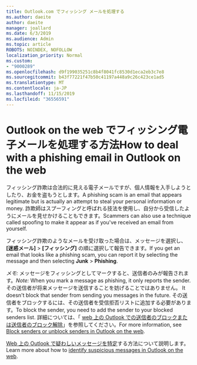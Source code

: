 ```yaml
---
title: Outlook.com でフィッシング メールを処理する
ms.author: daeite
author: daeite
manager: joallard
ms.date: 6/3/2019
ms.audience: Admin
ms.topic: article
ROBOTS: NOINDEX, NOFOLLOW
localization_priority: Normal
ms.custom:
- "9000289"
ms.openlocfilehash: d9f199035251c8b4f8041fc8530d1eca2eb3c7e8
ms.sourcegitcommit: b43f77221f47b50c41197a448a9c26c423ce1ad5
ms.translationtype: MT
ms.contentlocale: ja-JP
ms.lasthandoff: 11/15/2019
ms.locfileid: "36556591"
---
```

# <a name="how-to-deal-with-a-phishing-email-in-outlook-on-the-web"></a><span data-ttu-id="b6705-102">Outlook on the web でフィッシング電子メールを処理する方法</span><span class="sxs-lookup"><span data-stu-id="b6705-102">How to deal with a phishing email in Outlook on the web</span></span>

<span data-ttu-id="b6705-103">フィッシング詐欺は合法的に見える電子メールですが、個人情報を入手しようとしたり、お金を盗もうとします。</span><span class="sxs-lookup"><span data-stu-id="b6705-103">A phishing scam is an email that appears legitimate but is actually an attempt to steal your personal information or money.</span></span> <span data-ttu-id="b6705-104">詐欺師はスプーフィングと呼ばれる技法を使用し、自分から受信したようにメールを見せかけることもできます。</span><span class="sxs-lookup"><span data-stu-id="b6705-104">Scammers can also use a technique called spoofing to make it appear as if you've received an email from yourself.</span></span>

<span data-ttu-id="b6705-105">フィッシング詐欺のようなメールを受け取った場合は、メッセージを選択し、**[迷惑メール]** > **[フィッシング]** の順に選択して報告できます。</span><span class="sxs-lookup"><span data-stu-id="b6705-105">If you get an email that looks like a phishing scam, you can report it by selecting the message and then selecting **Junk** > **Phishing**.</span></span>

<span data-ttu-id="b6705-106">*メモ:* メッセージをフィッシングとしてマークすると、送信者のみが報告されます。</span><span class="sxs-lookup"><span data-stu-id="b6705-106">*Note:* When you mark a message as phishing, it only reports the sender.</span></span><span data-ttu-id="b6705-107">その送信者が将来メッセージを送信することを妨げることではありません。</span><span class="sxs-lookup"><span data-stu-id="b6705-107"> It doesn't block that sender from sending you messages in the future.</span></span> <span data-ttu-id="b6705-108">その送信者をブロックするには、その送信者を受信拒否リストに追加する必要があります。</span><span class="sxs-lookup"><span data-stu-id="b6705-108">To block the sender, you need to add the sender to your blocked senders list.</span></span> <span data-ttu-id="b6705-109">詳細については、「 [web 上の Outlook での送信者のブロックまたは送信者のブロック解除](https://support.office.com/article/9bf812d4-6995-4d19-901a-76d6e26939b0)」を参照してください。</span><span class="sxs-lookup"><span data-stu-id="b6705-109">For more information, see [Block senders or unblock senders in Outlook on the web](https://support.office.com/article/9bf812d4-6995-4d19-901a-76d6e26939b0).</span></span>

<span data-ttu-id="b6705-110">[Web 上の Outlook で疑わしいメッセージを特定](https://support.office.com/article/3d44102b-6ce3-4f7c-a359-b623bec82206)する方法について説明します。</span><span class="sxs-lookup"><span data-stu-id="b6705-110">Learn more about how to [identify suspicious messages in Outlook on the web](https://support.office.com/article/3d44102b-6ce3-4f7c-a359-b623bec82206).</span></span>